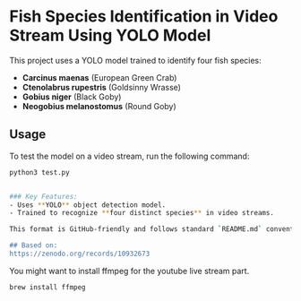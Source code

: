 # Fish Species Identification in Video Stream Using YOLO Model

This project uses a YOLO model trained to identify four fish species:

- **Carcinus maenas** (European Green Crab)
- **Ctenolabrus rupestris** (Goldsinny Wrasse)
- **Gobius niger** (Black Goby)
- **Neogobius melanostomus** (Round Goby)

## Usage

To test the model on a video stream, run the following command:

```bash
python3 test.py


### Key Features:
- Uses **YOLO** object detection model.
- Trained to recognize **four distinct species** in video streams.

This format is GitHub-friendly and follows standard `README.md` conventions. Let me know if you'd like any further tweaks!

## Based on:
https://zenodo.org/records/10932673
```

You might want to install ffmpeg for the youtube live stream part.

```bash
brew install ffmpeg
```